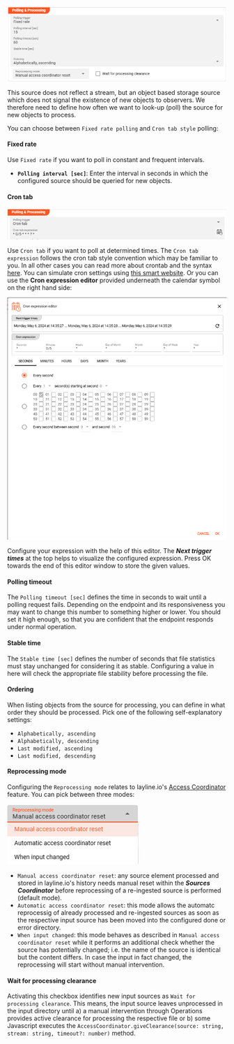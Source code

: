 [//]: # (Precede this section with the header "### Polling & Processing")

![](./._asset-source-polling-and-processing_images/1714987062640.png "Polling & Processing a Source")

This source does not reflect a stream, but an object based storage source which does not signal the existence of new objects to observers.
We therefore need to define how often we want to look-up (poll) the source for new objects to process.

You can choose between `Fixed rate polling` and `Cron tab style` polling:

#### Fixed rate

Use `Fixed rate` if you want to poll in constant and frequent intervals.

* **`Polling interval [sec]`**: Enter the interval in seconds in which the configured source should be queried for new objects.

#### Cron tab

![](./._asset-source-polling-and-processing_images/1714990507836.png)


Use `Cron tab` if you want to poll at determined times. The `Cron tab expression` follows the cron tab style convention which may be familiar to you.
In all other cases you can read more about crontab and the syntax [here](https://www.quartz-scheduler.org/documentation/quartz-2.3.0/tutorials/crontrigger.html).
You can simulate cron settings using [this smart website](https://www.freeformatter.com/cron-expression-generator-quartz.html).
Or you can use the **Cron expression editor** provided underneath the calendar symbol on the right hand side:

![](./._asset-source-polling-and-processing_images/1714998963719.png "Cron expression editor")

Configure your expression with the help of this editor. The _**Next trigger times**_ at the top helps to 
visualize the configured expression. Press OK towards the end of this editor window to store the given values.

#### Polling timeout

The `Polling timeout [sec]` defines the time in seconds to wait until a polling request fails.
Depending on the endpoint and its responsiveness you may want to change this number to something higher or lower.
You should set it high enough, so that you are confident that the endpoint responds under normal operation.

#### Stable time

The `Stable time [sec]` defines the number of seconds that file statistics must stay unchanged for considering it as stable. 
Configuring a value in here will check the appropriate file stability before processing the file. 

#### Ordering

When listing objects from the source for processing, you can define in what order they should be processed.
Pick one of the following self-explanatory settings:

* `Alphabetically, ascending`
* `Alphabetically, descending`
* `Last modified, ascending`
* `Last modified, descending`

#### Reprocessing mode

Configuring the `Reprocessing mode` relates to layline.io's [Access Coordinator](/docs/concept/operations/cluster/cluster#access-coordinator) feature.
You can pick between three modes:

![](./._asset-source-polling-and-processing_images/1714998468162.png "Reprocessing mode")

* `Manual access coordinator reset`: any source element processed and stored in layline.io's history needs manual reset within the _**Sources Coordinator**_ before reprocessing of a re-ingested source is performed (default mode).   
* `Automatic access coordinator reset`: this mode allows the automatc reprocessig of already processed and re-ingested sources 
as soon as the respective input source has been moved into the configured done or error directory.      
* `When input changed`: this mode behaves as described in `Manual access coordinator reset` while it performs an additional check whether the source has potentially changed; 
i.e. the name of the source is identical but the content differs. 
In case the input in fact changed, the reprocessing will start without manual intervention. 

#### Wait for processing clearance

Activating this checkbox identifies new input sources as `Wait for processing clearance`. This means, the input source
leaves unprocessed in the input directory until a) a manual intervention through Operations provides active clearance for processing the respective file or
b) some Javascript executes the `AccessCoordinator.giveClearance(source: string, stream: string, timeout?: number)` method.

